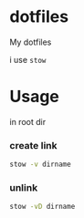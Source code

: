 # dotfiles
My dotfiles

i use ```stow```

# Usage
in root dir

### create link
```zsh
stow -v dirname
```

### unlink
```zsh
stow -vD dirname
```

